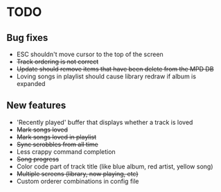 TODO
====

Bug fixes
---------
- ESC shouldn't move cursor to the top of the screen
- ~~Track ordering is not correct~~
- ~~Update should remove items that have been delete from the MPD DB~~
- Loving songs in playlist should cause library redraw if album is expanded

New features
------------
- 'Recently played' buffer that displays whether a track is loved
- ~~Mark songs loved~~
- ~~Mark songs loved in playlist~~
- ~~Sync scrobbles from all time~~
- Less crappy command completion
- ~~Song progress~~
- Color code part of track title (like blue album, red artist, yellow song)
- ~~Multiple screens (library, now playing, etc)~~
- Custom orderer combinations in config file
